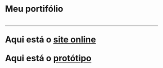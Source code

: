 <h1>Meu portifólio<h1>
<hr>
<p>Aqui está o <a href="https://taynarad25.github.io/taynara-diniz">site online</a></p>
<p>Aqui está o <a href="https://www.figma.com/file/YdLXC1n39yDATXWseCtP2T/Portf%C3%B3lio?type=design&node-id=0%3A1&mode=design&t=A37PCVMjmxXNdq6I-1">protótipo</a></p>

